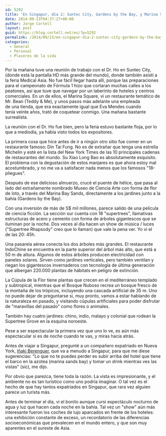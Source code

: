 ```yaml
---
id: 5292
title: 'En Singapur, día 2: Suntec City, Gardens by the Bay, y Marina Sands Bay'
date: 2014-09-23T04:37:27+00:00
author: Jorge Cortell
layout: post
guid: https://blog.cortell.net/es/?p=5292
permalink: /2014/09/23/en-singapur-dia-2-suntec-city-gardens-by-the-bay-y-marina-sands-bay/
categories:
  - General
  - Personal
  - Placeres de la vida
---
```

Por la mañana tuve una reunión de trabajo con el Dr. Ho en Suntec City, (donde está la pantalla HD más grande del mundo), donde también asistí a la feria Medical Asia. No fue fácil llegar hasta allí, porque las preparaciones para el campeonato de Fórmula 1 hizo que cortaran muchas calles a los peatones, así que tuve que navegar por un laberinto de hoteles y centros comerciales. En un de ellos, el Marina Square, vi un restaurante temático de Mr. Bean (Teddy & Me), y unos pasos más adelante una empleada de una tienda, que era exactamente igual que Eva Mendes cuando tenía veinte años, trató de coquetear conmigo. Una mañana bastante surrealista.

La reunión con el Dr. Ho fue bien, pero la feria estuvo bastante floja, por lo que a mediodía, ya había visto todos los expositores.

La primera cosa que hice antes de ir a ningún otro sitio fue comer en un restaurante famoso: Din Tai Fung. No es de extrañar que tenga una estrella Michelin y esté en la lista del New York Times de las 10 principales cadenas de restaurantes del mundo. Su Xiao Long Bao es absolutamente exquisito. El problema con la degustación de estos manjares es que ahora estoy mal acostumbrado, y no me va a satisfacer nada menos que los famosos "18-pliegues".

Después de ese delicioso almuerzo, crucé el puente de hélice, que pasa al lado del extrañamente nombrado Museo de Ciencia Arte con forma de flor de loto, a través del Marina Bay Sands, directamente a los jardines junto a la bahía (Gardens by the Bay).

Con una inversión de más de S$ mil millones, parece salido de una película de ciencia ficción. La sección sur cuenta con 18 "supertrees", llamativas estructuras de acero y cemento con forma de árboles gigantescos que se iluminan por la noche. Dos veces al día hacen un show de música / luces ("Supertree Rhapsody" creo que lo llaman) que vale la pena ver. Yo vi el de las 20: 45h.

Una pasarela aérea conecta los dos árboles más grandes. El restaurante IndoChine se encuentra en la parte superior del árbol más alto, que está a 50 m de altura. Algunos de estos árboles producen electricidad con paneles solares. Sirven como jardines verticales, pero también ventilan y riegan los gigantescos invernaderos con tecnología de última generación que albergan 220.000 plantas de hábitats en peligro de extinción.

La Cúpula de la Flor tiene plantas que crecen en el mediterráneo templado y subtropical, mientras que el Bosque Nuboso recrea un bosque fresco de la montaña de los trópicos, incluyendo una cascada artificial de 35 m. Uno no puede dejar de preguntarse si, muy pronto, vamos a estar hablando de la naturaleza en pasado, y visitando cúpulas artificiales para poder disfrutar de "maravillas del pasado" como flores o animales.

También hay cuatro jardines: chino, indio, malayo y colonial que rodean la Supertree Grove en la esquina noroeste.

Pese a ser espectacular la primera vez que uno lo ve, es aún más espectacular si es de noche cuando te vas, y miras hacia atrás.

Antes de viajar a Singapur, pregunté a un compañero expatriado en Nueva York, <a title="https://www.linkedin.com/in/inakiberenguer" href="https://www.linkedin.com/in/inakiberenguer" target="_blank ">Iñaki Berenguer</a>, que va a menudo a Singapur, para que me diese sugerencias: "Lo que no te puedes perder es subir arriba del hotel que tiene el barco en la azotea (marina sands bay) y tomar un drink mientras ves las vistas" (sic), me dijo.

Por obvio que parezca, tiene toda la razón. La vista es impresionante, y el ambiente no es tan turístico como uno podría imaginar. O tal vez es el hecho de que hay tantos expatriados en Singapur, que rara vez alguien parece un turista más.

Antes de terminar el día, vi el bonito aunque cursi espectáculo nocturno de agua y luz que hacen cada noche en la bahía. Tal vez un "show" aún más interesante fueron los coches de lujo aparcados en frente de los hoteles: una exhibición constante de exceso, un recordatorio de las diferencias socioeconómicas que prevalecen en el mundo entero, y que son muy aparentes en el sureste de Asia.